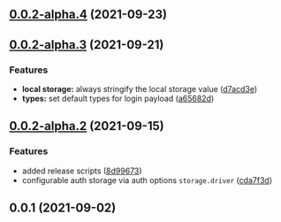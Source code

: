 ## [0.0.2-alpha.4](https://github.com/pinteraktif/smark-akmil-cms/compare/v0.0.2-alpha.3...v0.0.2-alpha.4) (2021-09-23)



## [0.0.2-alpha.3](https://github.com/pinteraktif/smark-akmil-cms/compare/v0.0.2-alpha.2...v0.0.2-alpha.3) (2021-09-21)


### Features

* **local storage:** always stringify the local storage value ([d7acd3e](https://github.com/pinteraktif/smark-akmil-cms/commit/d7acd3e17c0ca393c0aca0ea78164272d1a8120d))
* **types:** set default types for login payload ([a65682d](https://github.com/pinteraktif/smark-akmil-cms/commit/a65682d8cebee587194897f875877df77ae43cc8))



## [0.0.2-alpha.2](https://github.com/pinteraktif/smark-akmil-cms/compare/v0.0.1...v0.0.2-alpha.2) (2021-09-15)


### Features

* added release scripts ([8d99673](https://github.com/pinteraktif/smark-akmil-cms/commit/8d9967323d5d976fe9096682f8838ff5f8bf60f8))
* configurable auth storage via auth options `storage.driver` ([cda7f3d](https://github.com/pinteraktif/smark-akmil-cms/commit/cda7f3d7cde0ba0fd6ecd17e791d56d3b95a3cea))



## 0.0.1 (2021-09-02)



